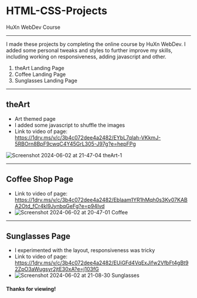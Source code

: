 # HTML-CSS-Projects
HuXn WebDev Course
<hr>
I made these projects by completing the online course by HuXn WebDev.
I added some personal tweaks and styles to further improve my skills, including working on responsiveness, adding javascript and other.
<ol>
  <li>theArt Landing Page</li>
  <li>Coffee Landing Page</li>
  <li>Sunglasses Landing Page</li>
</ol>
<hr>

## theArt

- Art themed page
- I added some javascript to shuffle the images
- Link to video of page: https://1drv.ms/v/c/3b4c072dee4a2482/EYbL7qlah-VKkmJ-5RBOrn8BpF9cwqC4Y45GrL305-J97g?e=hepFPg

![Screenshot 2024-06-02 at 21-47-04 theArt-1](https://github.com/temelkovskaT/HTML-CSS-Projects/assets/85082180/3ee6dc06-8201-4864-92d3-9f9176a6dfb5)

<hr>

## Coffee Shop Page

- Link to video of page: https://1drv.ms/v/c/3b4c072dee4a2482/Eblaam1YR1hMqh0s3Kv07KABA2Otd_fCr4kl9JynbqGeFg?e=p94Ivd
- ![Screenshot 2024-06-02 at 20-47-01 Coffee](https://github.com/temelkovskaT/HTML-CSS-Projects/assets/85082180/e441734c-ff8b-4fdf-9fd9-c2934e71ab5b)


<hr>

## Sunglasses Page
- I experimented with the layout, responsiveness was tricky
- Link to video of page: https://1drv.ms/v/c/3b4c072dee4a2482/EUiGFd4VqExJifw2VfbFt4gBt92ZpO3aWugsyr2jtE30xA?e=j103fG
- ![Screenshot 2024-06-02 at 21-08-30 Sunglasses](https://github.com/temelkovskaT/HTML-CSS-Projects/assets/85082180/8ef499e1-36a3-4927-a122-54bc281614ee)


#### Thanks for viewing!

